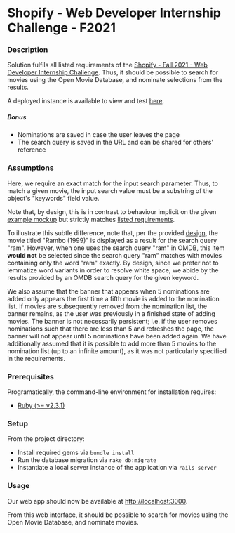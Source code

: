 # Shopify - Web Developer Internship Challenge - F2021

### Description

Solution fulfils all listed requirements of the [Shopify - Fall 2021 - Web Developer Internship Challenge](https://docs.google.com/document/d/1SdR9rQpocsH5rPTOcxr9noqHRld5NJlylKO9Hf94U8U/edit#). Thus, it should be possible to search for movies using the Open Movie Database, and nominate selections from the results.

A deployed instance is available to view and test [here](https://evening-scrubland-58968.herokuapp.com/).

##### Bonus

  * Nominations are saved in case the user leaves the page
  * The search query is saved in the URL and can be shared for others' reference

### Assumptions

Here, we require an exact match for the input search parameter. Thus, to match a given movie, the input search value must be a substring of the object's "keywords" field value. 

Note that, by design, this is in contrast to behaviour implicit on the given [example mockup](https://docs.google.com/document/d/1SdR9rQpocsH5rPTOcxr9noqHRld5NJlylKO9Hf94U8U/edit#heading=h.c7xqfkhsqnd4) but strictly matches [listed requirements](https://docs.google.com/document/d/1SdR9rQpocsH5rPTOcxr9noqHRld5NJlylKO9Hf94U8U/edit#). 

To illustrate this subtle difference, note that, per the provided [design](https://docs.google.com/document/d/1SdR9rQpocsH5rPTOcxr9noqHRld5NJlylKO9Hf94U8U/edit#heading=h.c7xqfkhsqnd4), the movie titled "Rambo (1999)" is displayed as a result for the search query "ram". However, when one uses the search query "ram" in OMDB, this item **would not** be selected since the search query "ram" matches with movies containing only the word "ram" exactly. By design, since we prefer not to lemmatize word variants in order to resolve white space, we abide by the results provided by an OMDB search query for the given keyword.

We also assume that the banner that appears when 5 nominations are added only appears the first time a fifth movie is added to the nomination list. If movies are subsequently removed from the nomination list, the banner remains, as the user was previously in a finished state of adding movies. The banner is not necessarily persistent; i.e. if the user removes nominations such that there are less than 5 and refreshes the page, the banner will not appear until 5 nominations have been added again. We have additionally assumed that it is possible to add more than 5 movies to the nomination list (up to an infinite amount), as it was not particularly specified in the requirements.

### Prerequisites

Programatically, the command-line environment for installation requires:

  * [Ruby (>= v2.3.1)](https://www.ruby-lang.org/en/documentation/installation/)

### Setup

From the project directory:

* Install required gems via `bundle install`
* Run the database migration via `rake db:migrate`
* Instantiate a local server instance of the application via `rails server`

### Usage

Our web app should now be available at [http://localhost:3000](http://localhost:3000).

From this web interface, it should be possible to search for movies using the Open Movie Database, and nominate movies.